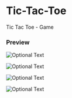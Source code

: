 # Tic-Tac-Toe
Tic Tac Toe - Game

### Preview

![Optional Text](../master/images/start.png)

![Optional Text](../master/images/win.png)

![Optional Text](../master/images/lose.png)


![Optional Text](../master/images/tie.png)

